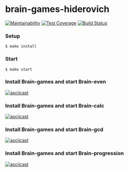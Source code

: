 brain-games-hiderovich
=========================
[![Maintainability](https://api.codeclimate.com/v1/badges/96d2662539d58d525ebc/maintainability)](https://codeclimate.com/github/TenHiderovich/backend-project-lvl1/maintainability)
[![Test Coverage](https://api.codeclimate.com/v1/badges/96d2662539d58d525ebc/test_coverage)](https://codeclimate.com/github/TenHiderovich/backend-project-lvl1/test_coverage)
[![Build Status](https://travis-ci.org/hexlet-boilerplates/nodejs-package.svg?branch=master)](https://travis-ci.org/TenHiderovich/backend-project-lvl1)


### Setup
    $ make install

### Start
    $ make start

### Install Brain-games and start Brain-even
[![asciicast](https://asciinema.org/a/aCNKCghVTV47yAqVWQQjd25zm.svg)](https://asciinema.org/a/aCNKCghVTV47yAqVWQQjd25zm)


### Install Brain-games and start Brain-calc
[![asciicast](https://asciinema.org/a/Gm4B95bJJEeCux6MN0nsGJ7jq.svg)](https://asciinema.org/a/Gm4B95bJJEeCux6MN0nsGJ7jq)


### Install Brain-games and start Brain-gcd
[![asciicast](https://asciinema.org/a/T7fSztZ7d3IKwvDVcoDs7wgt9.svg)](https://asciinema.org/a/T7fSztZ7d3IKwvDVcoDs7wgt9)


### Install Brain-games and start Brain-progression
[![asciicast](https://asciinema.org/a/2Sv1V71VD5S6Q0bcTYbT8his7.svg)](https://asciinema.org/a/2Sv1V71VD5S6Q0bcTYbT8his7)